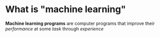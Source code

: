 # What is "machine learning"
**Machine learning programs** are computer programs that improve their *performance* at some *task* through *experience*
